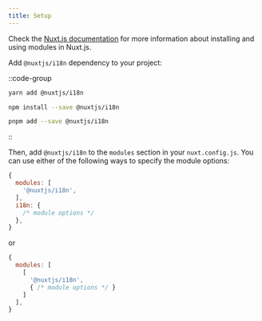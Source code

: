 ```yaml
---
title: Setup
---
```


<alert type="info">

Check the [Nuxt.js documentation](https://nuxtjs.org/guides/configuration-glossary/configuration-modules) for more information about installing and using modules in Nuxt.js.

</alert>

Add `@nuxtjs/i18n` dependency to your project:

::code-group

```bash [Yarn]
yarn add @nuxtjs/i18n
```

```bash [NPM]
npm install --save @nuxtjs/i18n
```

```bash [pnpm]
pnpm add --save @nuxtjs/i18n
```

::

Then, add `@nuxtjs/i18n` to the `modules` section in your `nuxt.config.js`. You can use either of the following ways to specify the module options:

```js {}[nuxt.config.js]
{
  modules: [
    '@nuxtjs/i18n',
  ],
  i18n: {
    /* module options */
  },
}
```

or

```js {}[nuxt.config.js]
{
  modules: [
    [
      '@nuxtjs/i18n',
      { /* module options */ }
    ]
  ],
}
```
